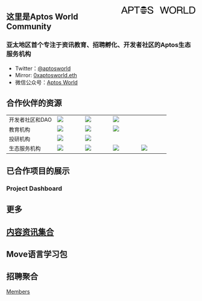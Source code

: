 <img 
    align="right" 
    style="pointer-events:none;" 
    src="./images/logofont.png" width=40%
/>

## 这里是Aptos World Community

### 亚太地区首个专注于资讯教育、招聘孵化、开发者社区的Aptos生态服务机构

- Twitter：[@aptosworld](https://twitter.com/aptosworld)
- Mirror: [0xaptosworld.eth](https://mirror.xyz/0xaptosworld.eth)
- 微信公众号：[Aptos World](./src/Wechat.md)

## 合作伙伴的资源

<table border=0>
    <tr>
        <td width=30%>
            开发者社区和DAO
        </td>
        <td>
            <image src="./images/Cooperators/DAO/MoveDAO.png">
        </td>
        <td>
            <image src="./images/Cooperators/DAO/MoveFans.png">
        </td>
        <td>
            <image src="./images/Cooperators/DAO/MouseGeek.png">
        </td>
    </tr>
    <tr>
        <td width=30%>
            教育机构
        </td>
        <td>
            <image src="./images/Cooperators/edu/aptoseden.png">
        </td>
        <td>
            <image src="./images/Cooperators/edu/blockchainacademy.png">
        </td>
        <td>
            <image src="./images/Cooperators/edu/DC.png">
        </td>
    </tr>
    <tr>
        <td width=30%>
            投研机构
        </td>
        <td>
            <image src="./images/Cooperators/investor/aveslair.png">
        </td>
        <td>
            <image src="./images/Cooperators/investor/nothing.jpg">
        </td>
    </tr>
    <tr>
        <td width=30%>
            生态服务机构
        </td>
        <td>
            <image src="./images/Cooperators/services/e3.jpg">
        </td>
        <td>
            <image src="./images/Cooperators/services/DeJob.jpg">
        </td>
        <td>
            <image src="./images/Cooperators/services/MoveBit.png">
        </td>
        <td>
            <image src="./images/Cooperators/services/aptoshub.png">
        </td>
    </tr>
</table>

## 已合作项目的展示

### Project Dashboard

## 更多

## [内容资讯集合](./src/myPost.md)

## Move语言学习包

## 招聘聚合

[Members](./src/members.md)